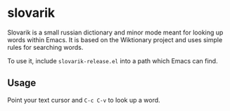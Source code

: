 # slovarik

Slovarik is a small russian dictionary and minor mode meant for looking up words within Emacs.
It is based on the Wiktionary project and uses simple rules for searching words.

To use it, include `slovarik-release.el` into a path which Emacs can find.

## Usage
Point your text cursor and `C-c C-v` to look up a word.
